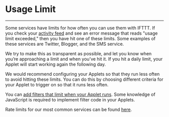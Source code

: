 # Usage Limit

---


Some services have limits for how often you can use them with IFTTT. If you check your [activity feed](https://ifttt.com/activity) and see an error message that reads "usage limit exceeded," then you have hit one of these limits. Some examples of these services are Twitter, Blogger, and the SMS service.

We try to make this as transparent as possible, and let you know when you’re approaching a limit and when you’ve hit it. If you hit a daily limit, your Applet will start working again the following day.

We would recommend configuring your Applets so that they run less often to avoid hitting these limits. You can do this by choosing different criteria for your Applet to trigger on so that it runs less often.

You can [add filters that limit when your Applet runs](https://help.ifttt.com/hc/en-us/articles/360053527994-Can-I-make-my-Applets-run-only-at-certain-times-). Some knowledge of JavaScript is required to implement filter code in your Applets. 

Rate limits for our most common services can be found [here](https://help.ifttt.com/hc/en-us/articles/1260803229749-IFTTT-Service-Rate-Limits?).
